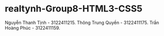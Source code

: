 # realtynh-Group8-HTML3-CSS5
Nguyễn Thanh Tịnh - 3122411215.
Thông Trung Quyền - 3122411175.
Trần Hoàng Phúc - 3122411159.
